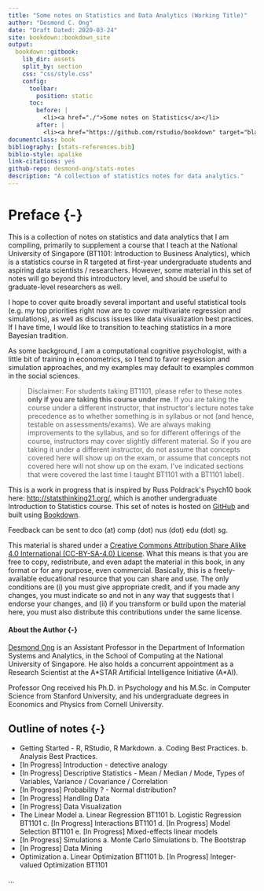 ```yaml
--- 
title: "Some notes on Statistics and Data Analytics (Working Title)"
author: "Desmond C. Ong"
date: "Draft Dated: 2020-03-24"
site: bookdown::bookdown_site
output: 
  bookdown::gitbook:
    lib_dir: assets
    split_by: section
    css: "css/style.css"
    config:
      toolbar:
        position: static
      toc:
        before: |
          <li><a href="./">Some notes on Statistics</a></li>
        after: |
          <li><a href="https://github.com/rstudio/bookdown" target="blank">Published with bookdown</a></li>
documentclass: book
bibliography: [stats-references.bib]
biblio-style: apalike
link-citations: yes
github-repo: desmond-ong/stats-notes
description: "A collection of statistics notes for data analytics."
---
```


# Preface {-}

This is a collection of notes on statistics and data analytics that I am compiling, primarily to supplement a course that I teach at the National University of Singapore (BT1101: Introduction to Business Analytics), which is a statistics course in R targeted at first-year undergraduate students and aspiring data scientists / researchers. However, some material in this set of notes will go beyond this introductory level, and should be useful to graduate-level researchers as well.


I hope to cover quite broadly several important and useful statistical tools (e.g. my top priorities right now are to cover multivariate regression and simulations), as well as discuss issues like data visualization best practices. If I have time, I would like to transition to teaching statistics in a more Bayesian tradition.

As some background, I am a computational cognitive psychologist, with a little bit of training in econometrics, so I tend to favor regression and simulation approaches, and my examples may default to examples common in the social sciences.



> Disclaimer: For students taking BT1101, please refer to these notes **only if you are taking this course under me**. If you are taking the course under a different instructor, that instructor's lecture notes take precedence as to whether something is in syllabus or not (and hence, testable on assessments/exams). We are always making improvements to the syllabus, and so for different offerings of the course, instructors may cover slightly different material. So if you are taking it under a different instructor, do not assume that concepts covered here will show up on the exam, or assume that concepts not covered here will not show up on the exam. I've indicated sections that were covered the last time I taught BT1101 with a <span class="badge badge-bt"> BT1101 </span> label).



This is a work in progress that is inspired by Russ Poldrack's Psych10 book here: http://statsthinking21.org/, which is another undergraduate Introduction to Statistics course. This set of notes is hosted on [GitHub](https://github.com/desmond-ong/stats-notes) and built using [Bookdown](https://github.com/rstudio/bookdown).


Feedback can be sent to dco (at) comp (dot) nus (dot) edu (dot) sg. 


This material is shared under a [Creative Commons Attribution Share Alike 4.0 International (CC-BY-SA-4.0) License](https://creativecommons.org/licenses/by-sa/4.0/). What this means is that you are free to copy, redistribute, and even adapt the material in this book, in any format or for any purpose, even commercial. Basically, this is a freely-available educational resource that you can share and use. The only conditions are (i) you must give appropriate credit, and if you made any changes, you must indicate so and not in any way that suggests that I endorse your changes, and (ii) if you transform or build upon the material here, you must also distribute this contributions under the same license.


#### About the Author {-}

[Desmond Ong](https://desmond-ong.github.io/) is an Assistant Professor in the Department of Information Systems and Analytics, in the School of Computing at the National University of Singapore. He also holds a concurrent appointment as a Research Scientist at the A\*STAR Artificial Intelligence Initiative (A\*AI).

Professor Ong received his Ph.D. in Psychology and his M.Sc. in Computer Science from Stanford University, and his undergraduate degrees in Economics and Physics from Cornell University.



## Outline of notes {-}

- Getting Started - R, RStudio, R Markdown. 
    a. Coding Best Practices. 
    b. Analysis Best Practices.
- [In Progress] Introduction - detective analogy
- [In Progress] Descriptive Statistics - Mean / Median / Mode, Types of Variables, Variance / Covariance / Correlation
- [In Progress] Probability ? - Normal distribution?
- [In Progress] Handling Data
- [In Progress] Data Visualization
- The Linear Model 
    a. Linear Regression <span class="badge badge-bt"> BT1101 </span>
    b. Logistic Regression <span class="badge badge-bt"> BT1101 </span>
    c. [In Progress] Interactions <span class="badge badge-bt"> BT1101 </span>
    d. [In Progress] Model Selection <span class="badge badge-bt"> BT1101 </span>
    e. [In Progress] Mixed-effects linear models
- [In Progress] Simulations
    a. Monte Carlo Simulations
    b. The Bootstrap
- [In Progress] Data Mining
- Optimization
    a. Linear Optimization <span class="badge badge-bt"> BT1101 </span>
    b. [In Progress] Integer-valued Optimization <span class="badge badge-bt"> BT1101 </span>

...
